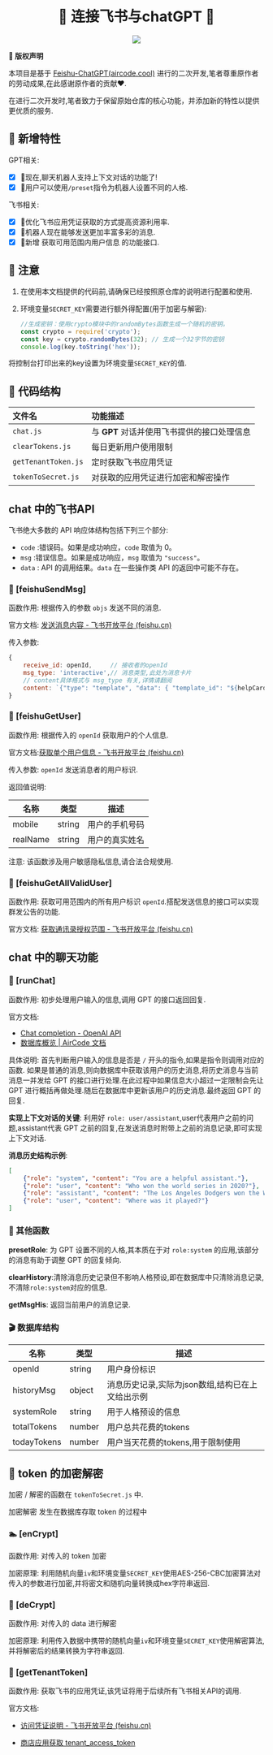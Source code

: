 <div align='center'>
<h1 align='center'>🌸 连接飞书与chatGPT 🌊</h1>
<img src='https://img.shields.io/github/license/zbwer/feishu-chatGPT-plus?style=plastic'>
</div>

**🍅 版权声明**

本项目是基于 [Feishu-ChatGPT(aircode.cool)](https://aircode.cool/q4y1msdim4) 进行的二次开发,笔者尊重原作者的劳动成果,在此感谢原作者的贡献❤.

在进行二次开发时,笔者致力于保留原始仓库的核心功能，并添加新的特性以提供更优质的服务.

## 🎯 新增特性

GPT相关:
+ [x] 💬现在,聊天机器人支持上下文对话的功能了!
+ [x] 🎨用户可以使用`/preset`指令为机器人设置不同的人格.

飞书相关:
+ [x] 🚀优化飞书应用凭证获取的方式提高资源利用率.
+ [x] 🌈机器人现在能够发送更加丰富多彩的消息.
+ [x] 🎨新增 获取可用范围内用户信息 的功能接口.

## 🚨 注意

1. 在使用本文档提供的代码前,请确保已经按照原仓库的说明进行配置和使用.
2. 环境变量`SECRET_KEY`需要进行额外得配置(用于加密与解密):

    ```javascript
    //生成密钥：使用crypto模块中的randomBytes函数生成一个随机的密钥。
    const crypto = require('crypto');
    const key = crypto.randomBytes(32); // 生成一个32字节的密钥
    console.log(key.toString('hex'));
    ```

  将控制台打印出来的key设置为环境变量`SECRET_KEY`的值.

## 🌲 代码结构

| 文件名           | 功能描述                                    |
| :--------------- | :------------------------------------------ |
| `chat.js`           | 与 **GPT** 对话并使用飞书提供的接口处理信息 |
| `clearTokens.js`    | 每日更新用户使用限制                        |
| `getTenantToken.js` | 定时获取飞书应用凭证                        |
| `tokenToSecret.js`  | 对获取的应用凭证进行加密和解密操作          |

## chat 中的飞书API

飞书绝大多数的 API 响应体结构包括下列三个部分:

+ `code` :错误码。如果是成功响应，`code` 取值为 0。
+ `msg`  :错误信息。如果是成功响应，`msg` 取值为 `"success"`。
+ `data` : API 的调用结果。`data` 在一些操作类 API 的返回中可能不存在。

### 🦄 [feishuSendMsg]

函数作用: 根据传入的参数 `objs` 发送不同的消息.

官方文档: [发送消息内容 - 飞书开放平台 (feishu.cn)](https://open.feishu.cn/document/uAjLw4CM/ukTMukTMukTM/im-v1/message/create_json)

传入参数: 

```js
{
    receive_id: openId,		// 接收者的openId
    msg_type: 'interactive',// 消息类型,此处为消息卡片
    // content具体格式与 msg_type 有关,详情请翻阅
    content: `{"type": "template", "data": { "template_id": "${helpCardId}"} }`
}
```

###  🍩 [feishuGetUser]

函数作用: 根据传入的 `openId` 获取用户的个人信息.

官方文档:[获取单个用户信息 - 飞书开放平台 (feishu.cn)](https://open.feishu.cn/document/uAjLw4CM/ukTMukTMukTM/reference/contact-v3/user/get)

传入参数: `openId` 发送消息者的用户标识.

返回值说明: 

| 名称     | 类型   | 描述           |
| -------- | ------ | -------------- |
| mobile   | string | 用户的手机号码 |
| realName | string | 用户的真实姓名 |

注意: 该函数涉及用户敏感隐私信息,请合法合规使用.

### 🌵 [feishuGetAllValidUser]

函数作用: 获取可用范围内的所有用户标识 `openId`.搭配发送信息的接口可以实现群发公告的功能.

官方文档: [获取通讯录授权范围 - 飞书开放平台 (feishu.cn)](https://open.feishu.cn/document/uAjLw4CM/ukTMukTMukTM/reference/contact-v3/scope/list)

## chat 中的聊天功能

### 🐘 [runChat]

函数作用: 初步处理用户输入的信息,调用 GPT 的接口返回回复.

官方文档:

+ [Chat completion - OpenAI API](https://platform.openai.com/docs/guides/chat/introduction)
+ [数据库概览 | AirCode 文档](https://docs-cn.aircode.io/guide/database/)

具体说明: 首先判断用户输入的信息是否是 `/` 开头的指令,如果是指令则调用对应的函数. 如果是普通的消息,则向数据库中获取该用户的历史消息,将历史消息与当前消息一并发给 GPT 的接口进行处理.在此过程中如果信息大小超过一定限制会先让 GPT 进行概括再做处理.随后在数据库中更新该用户的历史消息.最终返回 GPT 的回复.

**实现上下文对话的关键**: 利用好 `role: user/assistant`,user代表用户之前的问题,assistant代表 GPT 之前的回复,在发送消息时附带上之前的消息记录,即可实现上下文对话.

**消息历史结构示例**:

```json
[
    {"role": "system", "content": "You are a helpful assistant."},
    {"role": "user", "content": "Who won the world series in 2020?"},
    {"role": "assistant", "content": "The Los Angeles Dodgers won the World Series in 2020."},
    {"role": "user", "content": "Where was it played?"}
]
```

### 🍔 其他函数

**presetRole**: 为 GPT 设置不同的人格,其本质在于对 `role:system` 的应用,该部分的消息有助于调整 GPT 的回复倾向.

**clearHistory**:清除消息历史记录但不影响人格预设,即在数据库中只清除消息记录,不清除`role:system`对应的信息.

**getMsgHis**: 返回当前用户的消息记录.

### 🎬 数据库结构

| 名称        | 类型   | 描述                                             |
| ----------- | ------ | ------------------------------------------------ |
| openId      | string | 用户身份标识                                     |
| historyMsg  | object | 消息历史记录,实际为json数组,结构已在上文给出示例 |
| systemRole  | string | 用于人格预设的信息                               |
| totalTokens | number | 用户总共花费的tokens                             |
| todayTokens | number | 用户当天花费的tokens,用于限制使用                |

## 🔑 token 的加密解密

加密 / 解密的函数在 `tokenToSecret.js` 中.

加密解密 发生在数据库存取 token 的过程中

### 🏊 [enCrypt]

函数作用: 对传入的 token 加密

加密原理: 利用随机向量`iv`和环境变量`SECRET_KEY`使用AES-256-CBC加密算法对传入的参数进行加密,并将密文和随机向量转换成hex字符串返回.

### 🚴 [deCrypt]

函数作用: 对传入的 data 进行解密

加密原理: 利用传入数据中携带的随机向量`iv`和环境变量`SECRET_KEY`使用解密算法,并将解密后的结果转换为字符串返回.

### 🛌 [getTenantToken]

函数作用: 获取飞书的应用凭证,该凭证将用于后续所有飞书相关API的调用.

官方文档: 

+ [访问凭证说明 - 飞书开放平台 (feishu.cn)](https://open.feishu.cn/document/ukTMukTMukTM/uMTNz4yM1MjLzUzM#a8683ac2)

+ [商店应用获取 tenant_access_token](https://open.feishu.cn/document/ukTMukTMukTM/ukDNz4SO0MjL5QzM/auth-v3/auth/tenant_access_token)


